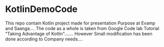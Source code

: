 # KotlinDemoCode
This repo contain Kotlin project made for presentation Purpose at Evamp and Saanga....
The code as a whole is taken from Google Code lab Tutorial "Taking Advantage of Kotlin"....... 
However Small modification has been done according to Company needs....
